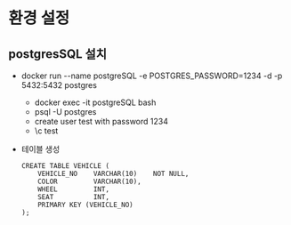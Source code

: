 # 환경 설정

## postgresSQL 설치

* docker run --name postgreSQL -e POSTGRES_PASSWORD=1234 -d -p 5432:5432 postgres
  * docker exec -it postgreSQL bash
  * psql -U postgres
  * create user test with password 1234
  * \c test

* 테이블 생성
  ```postgresql
  CREATE TABLE VEHICLE (
      VEHICLE_NO    VARCHAR(10)    NOT NULL,
      COLOR         VARCHAR(10),
      WHEEL         INT,
      SEAT          INT,
      PRIMARY KEY (VEHICLE_NO)
  );
  ```